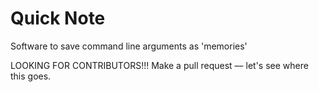 # Quick Note
Software to save command line arguments as 'memories'


LOOKING FOR CONTRIBUTORS!!! Make a pull request –– let's see where this goes.